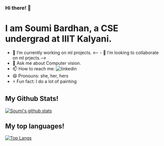 <p align="center">

### Hi there! 👋

# I am Soumi Bardhan, a CSE undergrad at IIIT Kalyani.

- 🔭 I’m currently working on ml projects.
<-- - 👯 I’m looking to collaborate on ml prjects.-->
- 💬 Ask me about Computer vision.
- 📫 How to reach me: ![linkedin](https://www.linkedin.com/in/soumi-bardhan-8539b3191/)
- 😄 Pronouns: she, her, hers
- ⚡ Fun fact: I do a lot of painting

## My Github Stats!

[![Soumi's github stats](https://github-readme-stats.vercel.app/api?username=Soumi7&show_icons=true)](https://github.com/Soumi7/github-readme-stats)


## My top languages!

 [![Top Langs](https://github-readme-stats.vercel.app/api/top-langs/?username=Soumi7)](https://github.com/Soumi7/github-readme-stats) 

</p>


